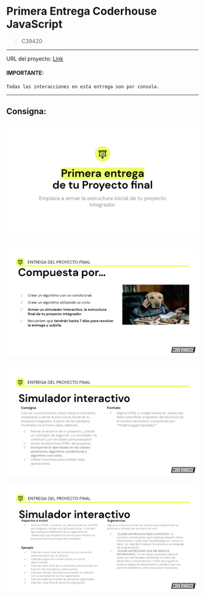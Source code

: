 # Primera Entrega Coderhouse JavaScript
> C39420
---

URL del proyecto: [Link](https://dacerb.github.io/full-stack-coderhouse-c39420/)

#### IMPORTANTE:
`Todas las interacciones en esta entrega son por consola.`

---
## Consigna:

![Alt text](docs/1.png)
---
![Alt text](docs/2.png)
---
![Alt text](docs/3.png)
---
![Alt text](docs/4.png)